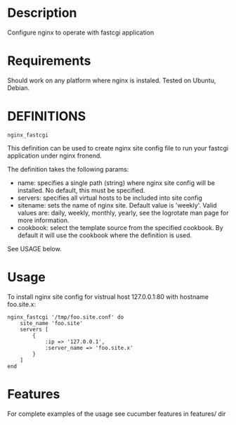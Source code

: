 Description
===
Configure nginx to operate with fastcgi application

Requirements
===
Should work on any platform where nginx is instaled. Tested on Ubuntu, Debian.

DEFINITIONS
===
``nginx_fastcgi``

This definition can be used to create nginx site config file to run your fastcgi application under nginx fronend.
 
The definition takes the following params:
 
* name: specifies a single path (string) where nginx site config will be installed. No default, this must be specified.
* servers: specifies all virtual hosts to be included into site config
* sitename: sets the name of nginx site. Default value is 'weekly'. Valid values are: daily, weekly, monthly, yearly, see the logrotate man page for more information.
* cookbook: select the template source from the specified cookbook. By default it will use the cookbook where the definition is used.

See USAGE below.

Usage
===

To install nginx site config for vistrual host 127.0.0.1:80 with hostname foo.site.x:
    
    nginx_fastcgi '/tmp/foo.site.conf' do
        site_name 'foo.site'
        servers [
            {
                :ip => '127.0.0.1',
                :server_name => 'foo.site.x'
            }
        ]
    end


Features
===

For complete examples of the usage see cucumber features in features/ dir

